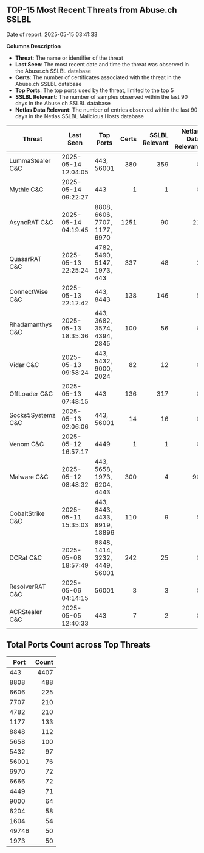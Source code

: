 ## TOP-15 Most Recent Threats from Abuse.ch SSLBL
Date of report: 2025-05-15 03:41:33

**Columns Description**
- **Threat**: The name or identifier of the threat
- **Last Seen**: The most recent date and time the threat was observed in the Abuse.ch SSLBL database
- **Certs**: The number of certificates associated with the threat in the Abuse.ch SSLBL database
- **Top Ports**: The top ports used by the threat, limited to the top 5
- **SSLBL Relevant**: The number of samples observed within the last 90 days in the Abuse.ch SSLBL database
- **Netlas Data Relevant**: The number of entries observed within the last 90 days in the Netlas SSLBL Malicious Hosts database



| Threat                     | Last Seen           | Top Ports          | Certs        | SSLBL Relevant   | Netlas Data Relevant  |
|----------------------------|---------------------|--------------------|-------------:|-----------------:|----------------------:|
| LummaStealer C&C           | 2025-05-14 12:04:05 | 443, 56001 | 380 | 359 | 0 |
| Mythic C&C                 | 2025-05-14 09:22:27 | 443 | 1 | 1 | 0 |
| AsyncRAT C&C               | 2025-05-14 04:19:45 | 8808, 6606, 7707, 1177, 6970 | 1251 | 90 | 21 |
| QuasarRAT C&C              | 2025-05-13 22:25:24 | 4782, 5490, 5147, 1973, 443 | 337 | 48 | 2 |
| ConnectWise C&C            | 2025-05-13 22:12:42 | 443, 8443 | 138 | 146 | 5 |
| Rhadamanthys C&C           | 2025-05-13 18:35:36 | 443, 3682, 3574, 4394, 2845 | 100 | 56 | 6 |
| Vidar C&C                  | 2025-05-13 09:58:24 | 443, 5432, 9000, 2024 | 82 | 12 | 6 |
| OffLoader C&C              | 2025-05-13 07:48:15 | 443 | 136 | 317 | 0 |
| Socks5Systemz C&C          | 2025-05-13 02:06:06 | 443, 56001 | 14 | 16 | 8 |
| Venom C&C                  | 2025-05-12 16:57:17 | 4449 | 1 | 1 | 0 |
| Malware C&C                | 2025-05-12 08:48:32 | 443, 5658, 1973, 6204, 4443 | 300 | 4 | 90 |
| CobaltStrike C&C           | 2025-05-11 15:35:03 | 443, 8443, 4433, 8919, 18896 | 110 | 9 | 5 |
| DCRat C&C                  | 2025-05-08 18:57:49 | 8848, 1414, 3232, 4449, 56001 | 242 | 25 | 0 |
| ResolverRAT C&C            | 2025-05-06 04:14:15 | 56001 | 3 | 3 | 0 |
| ACRStealer C&C             | 2025-05-05 12:40:33 | 443 | 7 | 2 | 0 |

## Total Ports Count across Top Threats
| Port       | Count      |
|------------|-----------:|
| 443 | 4407 |
| 8808 | 488 |
| 6606 | 225 |
| 7707 | 210 |
| 4782 | 210 |
| 1177 | 133 |
| 8848 | 112 |
| 5658 | 100 |
| 5432 | 97 |
| 56001 | 76 |
| 6970 | 72 |
| 6666 | 72 |
| 4449 | 71 |
| 9000 | 64 |
| 6204 | 58 |
| 1604 | 54 |
| 49746 | 50 |
| 1973 | 50 |